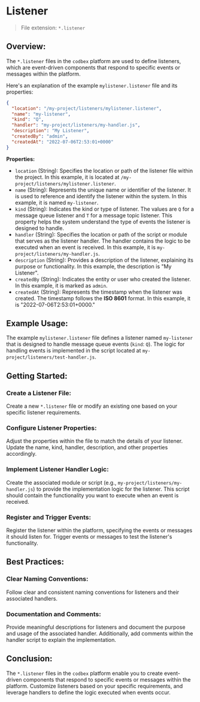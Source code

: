 # Listener

> File extension: `*.listener`

## Overview:

The `*.listener` files in the `codbex` platform are used to define listeners, which are event-driven components that respond to specific events or messages within the platform.

Here's an explanation of the example `mylistener.listener` file and its properties:

```json
{
  "location": "/my-project/listeners/mylistener.listener",
  "name": "my-listener",
  "kind": "Q",
  "handler": "my-project/listeners/my-handler.js",
  "description": "My Listener",
  "createdBy": "admin",
  "createdAt": "2022-07-06T2:53:01+0000"
}
```

**Properties:**

* `location` (String): Specifies the location or path of the listener file within the project. In this example, it is located at `/my-project/listeners/mylistener.listener`.
* `name` (String): Represents the unique name or identifier of the listener. It is used to reference and identify the listener within the system. In this example, it is named `my-listener`.
* `kind` (String): Indicates the kind or type of listener. The values are `Q` for a message queue listener and `T` for a message topic listener. This property helps the system understand the type of events the listener is designed to handle.
* `handler` (String): Specifies the location or path of the script or module that serves as the listener handler. The handler contains the logic to be executed when an event is received. In this example, it is `my-project/listeners/my-handler.js`.
* `description` (String): Provides a description of the listener, explaining its purpose or functionality. In this example, the description is "My Listener".
* `createdBy` (String): Indicates the entity or user who created the listener. In this example, it is marked as `admin`.
* `createdAt` (String): Represents the timestamp when the listener was created. The timestamp follows the **ISO 8601** format. In this example, it is "2022-07-06T2:53:01+0000."

## Example Usage:

The example `mylistener.listener` file defines a listener named `my-listener` that is designed to handle message queue events (`kind`: `Q`). The logic for handling events is implemented in the script located at `my-project/listeners/test-handler.js`.

## Getting Started:

### Create a Listener File:

Create a new `*.listener` file or modify an existing one based on your specific listener requirements.

### Configure Listener Properties:

Adjust the properties within the file to match the details of your listener. Update the name, kind, handler, description, and other properties accordingly.

### Implement Listener Handler Logic:

Create the associated module or script (e.g., `my-project/listeners/my-handler.js`) to provide the implementation logic for the listener. This script should contain the functionality you want to execute when an event is received.

### Register and Trigger Events:

Register the listener within the platform, specifying the events or messages it should listen for. Trigger events or messages to test the listener's functionality.

## Best Practices:

### Clear Naming Conventions:

Follow clear and consistent naming conventions for listeners and their associated handlers.

### Documentation and Comments:

Provide meaningful descriptions for listeners and document the purpose and usage of the associated handler. Additionally, add comments within the handler script to explain the implementation.

## Conclusion:

The `*.listener` files in the `codbex` platform enable you to create event-driven components that respond to specific events or messages within the platform. Customize listeners based on your specific requirements, and leverage handlers to define the logic executed when events occur.